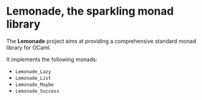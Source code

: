 # Lemonade, the sparkling monad library

The **Lemonade** project aims at providing a comprehensive standard
monad library for OCaml.

It implements the following monads:

- `Lemonade_Lazy`
- `Lemonade_List`
- `Lemonade_Maybe`
- `Lemonade_Success`
